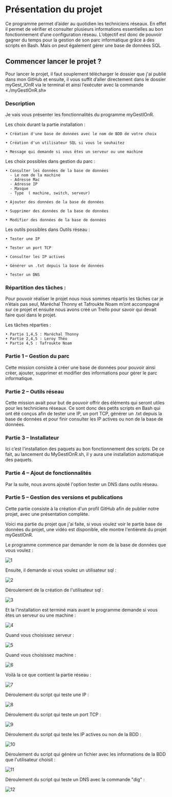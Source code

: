 # Présentation du projet

Ce programme permet d’aider au quotidien les techniciens réseaux. 
En effet il permet de vérifier et consulter plusieurs informations essentielles au bon fonctionnement d’une configuration réseau.
L’objectif est donc de pouvoir gagner du temps pour la gestion de son parc informatique grâce à des  scripts en Bash. Mais on peut également gérer une base de données SQL


## Commencer lancer le projet ?

Pour lancer le projet, il faut souplement télécharger le dossier que j'ai publié dans mon GitHub et ensuite, il vous suffit d’aller directement dans le dossier myGest_IOnR via le terminal et ainsi l’exécuter avec la commande «./myGestIOnR.sh»


### Description

Je vais vous présenter les fonctionnalités du programme myGestIOnR.

Les choix durant la partie installation :

    • Création d'une base de données avec le nom de BDD de votre choix

    • Création d'un utilisateur SQL si vous le souhaitez

    • Message qui demande si vous êtes un serveur ou une machine

Les choix possibles dans gestion du parc : 

    • Consulter les données de la base de données
      - Le nom de la machine
      - Adresse Mac
      - Adresse IP
      - Masque
      - Type  ( machine, switch, serveur)
      
    • Ajouter des données de la base de données

    • Supprimer des données de la base de données

    • Modifier des données de la base de données


Les outils possibles dans Outils réseau : 

    • Tester une IP
      
    • Tester un port TCP
      
    • Consulter les IP actives
      
    • Générer un .txt depuis la base de données

    • Tester un DNS

### Répartition des tâches :

Pour pouvoir réaliser le projet nous nous sommes répartis les tâches car je n’étais pas seul, Maréchal Thonny et Tafroukte Noam m’ont accompagné sur ce projet et ensuite nous avons créé un Trello pour savoir qui devait faire quoi dans le projet.

Les tâches réparties :

    • Partie 1,4,5 : Maréchal Thonny
    • Partie 2,4,5 : Leroy Théo
    • Partie 4,5 : Tafroukte Noam

### Partie 1 – Gestion du parc

Cette mission consiste à créer une base de données pour pouvoir ainsi créer, ajouter, supprimer et modifier des informations pour gérer le parc informatique.

### Partie 2 – Outils réseau 

Cette mission avait pour but de pouvoir offrir des éléments qui seront utiles pour les techniciens réseaux. 
Ce sont donc des petits scripts en Bash qui ont été conçus afin de tester une IP, un port TCP, générer un .txt depuis la base de données et pour finir consulter les IP actives ou non de la base de données.

### Partie 3 – Installateur

Ici c’est l’installation des paquets au bon fonctionnement des scripts.
De ce fait, au lancement du MyGestIOnR.sh, il y aura une installation automatique des paquets.

### Partie 4 – Ajout de fonctionnalités

Par la suite, nous avons ajouté l'option tester un DNS dans outils réseau.

### Partie 5 – Gestion des versions et publications

Cette partie consiste à la création d'un profil GitHub afin de publier notre projet, avec une présentation complète.

Voici ma partie du projet que j'ai faite, si vous voulez voir le partie base de données du projet, une vidéo est disponible, elle montre l'entièreté du projet myGestIOnR.

Le programme commence par demander le nom de la base de données que vous voulez :

![1](https://user-images.githubusercontent.com/129506753/231970064-a2417b80-26b5-4af6-8518-56e1dec1e493.PNG)

Ensuite, il demande si vous voulez un utilisateur sql :

![2](https://user-images.githubusercontent.com/129506753/231970195-7ec2260d-18ae-4445-b5c0-f04294d19bec.PNG)

Déroulement de la création de l'utilisateur sql :

![3](https://user-images.githubusercontent.com/129506753/231970204-c04de36a-918c-4b68-9b37-08ec5fd7291c.PNG)

Et la l'installation est terminé mais avant le programme demande si vous êtes un serveur ou une machine :

![4](https://user-images.githubusercontent.com/129506753/231970209-1083a68f-e051-4e11-af05-a9fab6b447c0.PNG)

Quand vous choisissez serveur :

![5](https://user-images.githubusercontent.com/129506753/231970210-a92d6656-7724-4a8c-b361-bc76ac65fa10.PNG)

Quand vous choisissez machine :

![6](https://user-images.githubusercontent.com/129506753/231970213-878db9de-eb96-48cf-aabc-c5bdd3638fc2.PNG)

Voilà la ce que contient la partie réseau :

![7](https://user-images.githubusercontent.com/129506753/231970218-ba5b026a-492f-40a8-9659-a3887dffba7d.PNG)

Déroulement du script qui teste une IP :

![8](https://user-images.githubusercontent.com/129506753/231970472-0afe19a4-530f-4697-8f46-51bbd3df16de.PNG)

Déroulement du script qui teste un port TCP :

![9](https://user-images.githubusercontent.com/129506753/231970522-84a87433-284e-4fe1-8ea2-8c8c4d34255f.PNG)

Déroulement du script qui teste les IP actives ou non de la BDD :

![10](https://user-images.githubusercontent.com/129506753/231970530-fcaf16a7-a506-4e4c-b555-5a80ce6cdf27.PNG)

Déroulement du script qui génère un fichier avec les informations de la BDD que l'utilisateur choisit :

![11](https://user-images.githubusercontent.com/129506753/231970537-cf2808c0-d608-491c-a328-cbacc46b250b.PNG)

Déroulement du script qui teste un DNS avec la commande "dig" :

![12](https://user-images.githubusercontent.com/129506753/231970548-233671fb-0e76-4495-bcc4-979848e75f5a.PNG)
